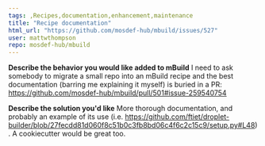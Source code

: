 ```yaml
---
tags: ,Recipes,documentation,enhancement,maintenance
title: "Recipe documentation"
html_url: "https://github.com/mosdef-hub/mbuild/issues/527"
user: mattwthompson
repo: mosdef-hub/mbuild
---
```


**Describe the behavior you would like added to mBuild**
I need to ask somebody to migrate a small repo into an mBuild recipe and the best documentation (barring me explaining it myself) is buried in a PR: https://github.com/mosdef-hub/mbuild/pull/501#issue-259540754

**Describe the solution you'd like**
More thorough documentation, and probably an example of its use (i.e. https://github.com/ftiet/droplet-builder/blob/27fecdd81d060f8c51b0c3fb8bd06c4f6c2c15c9/setup.py#L48). A cookiecutter would be great too.